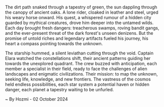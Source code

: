 
The dirt path snaked through a tapestry of green, the sun dappling through the canopy of ancient oaks. A lone rider, cloaked in leather and steel, urged his weary horse onward. His quest, a whispered rumour of a hidden city guarded by mythical creatures, drove him deeper into the untamed wilds. Each day brought fresh dangers: treacherous swamps, roving bandit gangs, and the ever-present threat of the dark forest's unseen denizens. But the promise of untold riches and legendary artifacts fueled his journey, his heart a compass pointing towards the unknown.

The starship hummed, a silent leviathan cutting through the void. Captain Elara watched the constellations shift, their ancient patterns guiding her towards the unexplored quadrant.  The crew buzzed with anticipation, each member a specialist in their field, ready to face the challenges of alien landscapes and enigmatic civilizations. Their mission: to map the unknown, seeking life, knowledge, and new frontiers. The vastness of the cosmos held endless possibilities, each star system a potential haven or hidden danger, each planet a tapestry waiting to be unfurled. 

~ By Hozmi - 02 October 2024
